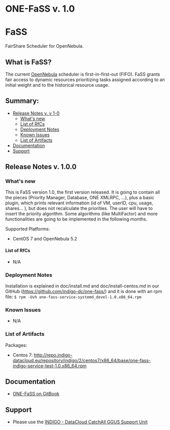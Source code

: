 # ONE-FaSS v. 1.0

# FaSS

FairShare Scheduler for OpenNebula.

## What is FaSS?
The current [OpenNebula](http://www.opennebula.org/) scheduler is first-in-first-out (FIFO).
FaSS grants fair access to dynamic resources prioritizing tasks assigned according to an initial weight and to the historical resource usage.

## Summary:

* [Release Notes v. v 1-0](#id1)
  * [What's new](#id2)
  * [List of RfCs](#id3)
  * [Deployment Notes](#id4)
  * [Known Issues](#id5)
  * [List of Artifacts](#id7)
* [Documentation](#id6)
* [Support](#id8)


<a id="id1"></a>
## Release Notes v. 1.0.0

<a id="id2"></a>
### What's new

This is FaSS version 1.0, the first version released.
It is going to contain all the pieces (Priority Manager, Database, ONE XMLRPC, ...), plus a basic plugin, which prints relevant information (id of VM,
userID, cpu, usage, shares... ), but does not recalculate the priorities. The user will have to insert the priority algorithm.
Some algorithms (like MultiFactor) and more functionalities are going to be implemented in the following months.

Supported Platforms:
* CentOS 7 and OpenNebula 5.2

<a id="id3"></a>
#### List of RfCs 

* N/A

<a id="id4"></a>
### Deployment Notes

Installation is explained in doc/install.md and doc/install-centos.md in our GitHub (https://github.com/indigo-dc/one-fass/) and it is done with an rpm file:
```$ rpm -Uvh one-fass-service-systemd_devel-1.0.x86_64.rpm```</br>

<a id="id5"></a>
### Known Issues

* N/A

<a id="id7"></a>
### List of Artifacts

Packages:
* Centos 7: http://repo.indigo-datacloud.eu/repository/indigo/2/centos7/x86_64/base/one-fass-indigo-service-test-1.0.x86_64.rpm


<a id="id6"></a>
## Documentation

* [ONE-FaSS on GitBook](https://indigo-dc.gitbooks.io/one-fass/content/)

<a id="id8"></a>
## Support

* Please use the [INDIGO - DataCloud CatchAll GGUS Support Unit](https://wiki.egi.eu/wiki/GGUS:INDIGO_DataCloud_Catch-all_FAQ)

